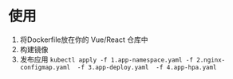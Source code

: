 # 使用
1. 将Dockerfile放在你的 Vue/React 仓库中
2. 构建镜像
3. 发布应用 `kubectl apply -f 1.app-namespace.yaml -f 2.nginx-configmap.yaml  -f 3.app-deploy.yaml  -f 4.app-hpa.yaml`
